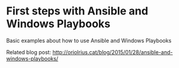 # First steps with Ansible and Windows Playbooks

Basic examples about how to use Ansible and Windows Playbooks

Related blog post:  http://oriolrius.cat/blog/2015/01/28/ansible-and-windows-playbooks/
